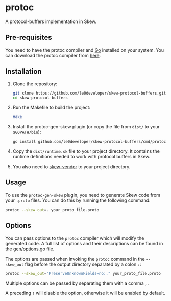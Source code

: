 # protoc

A protocol-buffers implementation in Skew.

## Pre-requisites

You need to have the protoc compiler and [Go](https://go.dev/) installed on your system. You can download the protoc compiler from [here](https://github.com/protocolbuffers/protobuf#protobuf-compiler-installation).

## Installation

1. Clone the repository:

   ```bash
   git clone https://github.com/le0developer/skew-protocol-buffers.git
   cd skew-protocol-buffers
   ```

2. Run the Makefile to build the project:

   ```bash
   make
   ```

3. Install the protoc-gen-skew plugin (or copy the file from `dist/` to your `$GOPATH/bin`):

   ```bash
   go install github.com/le0developer/skew-protocol-buffers/cmd/protoc-gen-skew@latest
   ```

4. Copy the `dist/runtime.sk` file to your project directory. It contains the runtime definitions needed to work with protocol buffers in Skew.
5. You also need to [skew-vendor](https://github.com/Le0Developer/skew-vendor) to your project directory.

## Usage

To use the `protoc-gen-skew` plugin, you need to generate Skew code from your `.proto` files. You can do this by running the following command:

```bash
protoc --skew_out=. your_proto_file.proto
```

## Options

You can pass options to the `protoc` compiler which will modify the generated code.
A full list of options and their descriptions can be found in the [gen/options.go](gen/options.go) file.

The options are passed when invoking the `protoc` command in the `--skew_out` flag before the output directory separated by a colon `:`:

```bash
protoc --skew_out="PreserveUnknownFields=no:." your_proto_file.proto
```

Multiple options can be passed by separating them with a comma `,`.

A preceding `!` will disable the option, otherwise it will be enabled by default.
